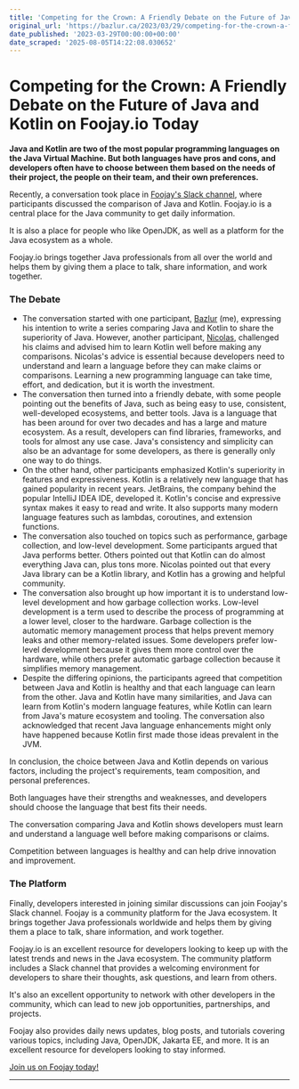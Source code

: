 ```yaml
---
title: 'Competing for the Crown: A Friendly Debate on the Future of Java and Kotlin on Foojay.io Today'
original_url: 'https://bazlur.ca/2023/03/29/competing-for-the-crown-a-friendly-debate-on-the-future-of-java-and-kotlin-on-foojay-io-today/'
date_published: '2023-03-29T00:00:00+00:00'
date_scraped: '2025-08-05T14:22:08.030652'
---
```


Competing for the Crown: A Friendly Debate on the Future of Java and Kotlin on Foojay.io Today
==============================================================================================

**Java and Kotlin are two of the most popular programming languages on the Java Virtual Machine. But both languages have pros and cons, and developers often have to choose between them based on the needs of their project, the people on their team, and their own preferences.**

Recently, a conversation took place in [Foojay's Slack channel](https://join.slack.com/t/foojay/shared_invite/zt-jnkc9y5x-vS05~nb37oq9pSp1sgDGvA "Foojay's Slack channel"), where participants discussed the comparison of Java and Kotlin. Foojay.io is a central place for the Java community to get daily information.

It is also a place for people who like OpenJDK, as well as a platform for the Java ecosystem as a whole.

Foojay.io brings together Java professionals from all over the world and helps them by giving them a place to talk, share information, and work together.

### The Debate

* The conversation started with one participant, [Bazlur](https://twitter.com/bazlur_rahman "Bazlur") (me), expressing his intention to write a series comparing Java and Kotlin to share the superiority of Java. However, another participant, [Nicolas](https://twitter.com/nicolas_frankel "Nicolas"), challenged his claims and advised him to learn Kotlin well before making any comparisons. Nicolas's advice is essential because developers need to understand and learn a language before they can make claims or comparisons. Learning a new programming language can take time, effort, and dedication, but it is worth the investment.
* The conversation then turned into a friendly debate, with some people pointing out the benefits of Java, such as being easy to use, consistent, well-developed ecosystems, and better tools. Java is a language that has been around for over two decades and has a large and mature ecosystem. As a result, developers can find libraries, frameworks, and tools for almost any use case. Java's consistency and simplicity can also be an advantage for some developers, as there is generally only one way to do things.
* On the other hand, other participants emphasized Kotlin's superiority in features and expressiveness. Kotlin is a relatively new language that has gained popularity in recent years. JetBrains, the company behind the popular IntelliJ IDEA IDE, developed it. Kotlin's concise and expressive syntax makes it easy to read and write. It also supports many modern language features such as lambdas, coroutines, and extension functions.
* The conversation also touched on topics such as performance, garbage collection, and low-level development. Some participants argued that Java performs better. Others pointed out that Kotlin can do almost everything Java can, plus tons more. Nicolas pointed out that every Java library can be a Kotlin library, and Kotlin has a growing and helpful community.
* The conversation also brought up how important it is to understand low-level development and how garbage collection works. Low-level development is a term used to describe the process of programming at a lower level, closer to the hardware. Garbage collection is the automatic memory management process that helps prevent memory leaks and other memory-related issues. Some developers prefer low-level development because it gives them more control over the hardware, while others prefer automatic garbage collection because it simplifies memory management.
* Despite the differing opinions, the participants agreed that competition between Java and Kotlin is healthy and that each language can learn from the other. Java and Kotlin have many similarities, and Java can learn from Kotlin's modern language features, while Kotlin can learn from Java's mature ecosystem and tooling. The conversation also acknowledged that recent Java language enhancements might only have happened because Kotlin first made those ideas prevalent in the JVM.

In conclusion, the choice between Java and Kotlin depends on various factors, including the project's requirements, team composition, and personal preferences.

Both languages have their strengths and weaknesses, and developers should choose the language that best fits their needs.

The conversation comparing Java and Kotlin shows developers must learn and understand a language well before making comparisons or claims.

Competition between languages is healthy and can help drive innovation and improvement.

### The Platform

Finally, developers interested in joining similar discussions can join Foojay's Slack channel. Foojay is a community platform for the Java ecosystem. It brings together Java professionals worldwide and helps them by giving them a place to talk, share information, and work together.

Foojay.io is an excellent resource for developers looking to keep up with the latest trends and news in the Java ecosystem. The community platform includes a Slack channel that provides a welcoming environment for developers to share their thoughts, ask questions, and learn from others.

It's also an excellent opportunity to network with other developers in the community, which can lead to new job opportunities, partnerships, and projects.

Foojay also provides daily news updates, blog posts, and tutorials covering various topics, including Java, OpenJDK, Jakarta EE, and more. It is an excellent resource for developers looking to stay informed.

[Join us on Foojay today!](https://bit.ly/join-foojay-slack)  

*** ** * ** ***


